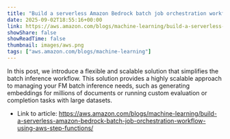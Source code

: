 ```yaml
---
title: "Build a serverless Amazon Bedrock batch job orchestration workflow using AWS Step Functions"
date: 2025-09-02T18:55:16+00:00
link: https://aws.amazon.com/blogs/machine-learning/build-a-serverless-amazon-bedrock-batch-job-orchestration-workflow-using-aws-step-functions/
showShare: false
showReadTime: false
thumbnail: images/aws.png
tags: ["aws.amazon.com/blogs/machine-learning"]
---
```

In this post, we introduce a flexible and scalable solution that simplifies the batch inference workflow. This solution provides a highly scalable approach to managing your FM batch inference needs, such as generating embeddings for millions of documents or running custom evaluation or completion tasks with large datasets.

- Link to article: https://aws.amazon.com/blogs/machine-learning/build-a-serverless-amazon-bedrock-batch-job-orchestration-workflow-using-aws-step-functions/
